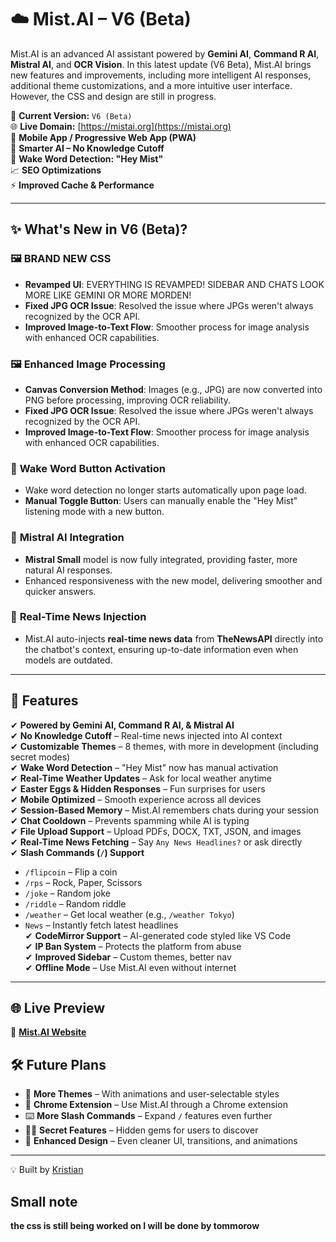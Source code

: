 # ☁️ Mist.AI – V6 (Beta)

Mist.AI is an advanced AI assistant powered by **Gemini AI**, **Command R AI**, **Mistral AI**, and **OCR Vision**. In this latest update (V6 Beta), Mist.AI brings new features and improvements, including more intelligent AI responses, additional theme customizations, and a more intuitive user interface. However, the CSS and design are still in progress.

🚀 **Current Version:** `V6 (Beta)`  
🌐 **Live Domain:** [https://mistai.org](https://mistai.org)  
📱 **Mobile App / Progressive Web App (PWA)**  
🧠 **Smarter AI – No Knowledge Cutoff**  
🎤 **Wake Word Detection: "Hey Mist"**  
📈 **SEO Optimizations**  
⚡ **Improved Cache & Performance**  

---

## ✨ What's New in V6 (Beta)?

### 🖼️ **BRAND NEW CSS**
- **Revamped UI**: EVERYTHING IS REVAMPED! SIDEBAR AND CHATS LOOK MORE LIKE GEMINI OR MORE MORDEN! 
- **Fixed JPG OCR Issue**: Resolved the issue where JPGs weren't always recognized by the OCR API.
- **Improved Image-to-Text Flow**: Smoother process for image analysis with enhanced OCR capabilities.

### 🖼️ **Enhanced Image Processing**
- **Canvas Conversion Method**: Images (e.g., JPG) are now converted into PNG before processing, improving OCR reliability.
- **Fixed JPG OCR Issue**: Resolved the issue where JPGs weren't always recognized by the OCR API.
- **Improved Image-to-Text Flow**: Smoother process for image analysis with enhanced OCR capabilities.

### 🎤 **Wake Word Button Activation**
- Wake word detection no longer starts automatically upon page load.
- **Manual Toggle Button**: Users can manually enable the "Hey Mist" listening mode with a new button.

### 🤖 **Mistral AI Integration**
- **Mistral Small** model is now fully integrated, providing faster, more natural AI responses.
- Enhanced responsiveness with the new model, delivering smoother and quicker answers.

### 🧠 **Real-Time News Injection**
- Mist.AI auto-injects **real-time news data** from **TheNewsAPI** directly into the chatbot's context, ensuring up-to-date information even when models are outdated.

---

## 📌 Features

✔ **Powered by Gemini AI, Command R AI, & Mistral AI**  
✔ **No Knowledge Cutoff** – Real-time news injected into AI context  
✔ **Customizable Themes** – 8 themes, with more in development (including secret modes)  
✔ **Wake Word Detection** – "Hey Mist" now has manual activation  
✔ **Real-Time Weather Updates** – Ask for local weather anytime  
✔ **Easter Eggs & Hidden Responses** – Fun surprises for users  
✔ **Mobile Optimized** – Smooth experience across all devices  
✔ **Session-Based Memory** – Mist.AI remembers chats during your session  
✔ **Chat Cooldown** – Prevents spamming while AI is typing  
✔ **File Upload Support** – Upload PDFs, DOCX, TXT, JSON, and images  
✔ **Real-Time News Fetching** – Say `Any News Headlines?` or ask directly  
✔ **Slash Commands (`/`) Support**  
   - `/flipcoin` – Flip a coin  
   - `/rps` – Rock, Paper, Scissors  
   - `/joke` – Random joke  
   - `/riddle` – Random riddle  
   - `/weather` – Get local weather (e.g., `/weather Tokyo`)  
   - `News` – Instantly fetch latest headlines  
✔ **CodeMirror Support** – AI-generated code styled like VS Code  
✔ **IP Ban System** – Protects the platform from abuse  
✔ **Improved Sidebar** – Custom themes, better nav  
✔ **Offline Mode** – Use Mist.AI even without internet  

---

## 🌐 Live Preview  
🔗 **[Mist.AI Website](https://mistai.org)**  

## 🛠️ Future Plans  
- 🎨 **More Themes** – With animations and user-selectable styles  
- 🤖 **Chrome Extension** – Use Mist.AI through a Chrome extension  
- ⌨️ **More Slash Commands** – Expand `/` features even further  
- 🕵️‍♂️ **Secret Features** – Hidden gems for users to discover  
- 📐 **Enhanced Design** – Even cleaner UI, transitions, and animations  

---

💡 Built by [Kristian](https://builtbykristian.netlify.app)
## Small note
**the css is still being worked on I will be done by tommorow**